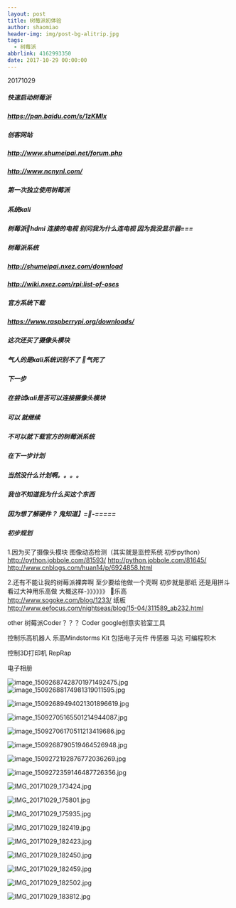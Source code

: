 ```yaml
---
layout: post
title: 树莓派初体验
author: shaomiao
header-img: img/post-bg-alitrip.jpg
tags:
  - 树莓派
abbrlink: 4162993350
date: 2017-10-29 00:00:00
---
```

20171029
##### 快速启动树莓派
##### https://pan.baidu.com/s/1zKMIx
##### 创客网站
##### http://www.shumeipai.net/forum.php
##### http://www.ncnynl.com/
##### 第一次独立使用树莓派 
##### 系统kali
##### 树莓派hdmi 连接的电视 别问我为什么连电视 因为我没显示器===
##### 树莓派系统
##### http://shumeipai.nxez.com/download
##### http://wiki.nxez.com/rpi:list-of-oses
##### 官方系统下载
##### https://www.raspberrypi.org/downloads/
##### 这次还买了摄像头模块
##### 气人的是kali系统识别不了 气死了

##### 下一步
##### 在尝试kali是否可以连接摄像头模块
##### 可以 就继续
##### 不可以就下载官方的树莓派系统

##### 在下一步计划

##### 当然没什么计划啊。。。。
##### 我也不知道我为什么买这个东西
##### 因为想了解硬件？ 鬼知道】=-=====

##### 初步规划

1.因为买了摄像头模块
图像动态检测（其实就是监控系统  初步python）
http://python.jobbole.com/81593/
http://python.jobbole.com/81645/
http://www.cnblogs.com/huan14/p/6924858.html

2.还有不能让我的树莓派裸奔啊 至少要给他做一个壳啊 初步就是那纸 还是用拼斗 看过大神用乐高做 大概这样-》》》》》》
乐高
http://www.sogoke.com/blog/1233/
纸板
http://www.eefocus.com/nightseas/blog/15-04/311589_ab232.html

other
树莓派Coder？？？
Coder  google创意实验室工具 

控制乐高机器人
乐高Mindstorms Kit 包括电子元件 传感器 马达 可编程积木

控制3D打印机
RepRap

电子相册

![image_15092687428701971492475.jpg](http://upload-images.jianshu.io/upload_images/2590671-ef9a6ebd805754bd.jpg?imageMogr2/auto-orient/strip%7CimageView2/2/w/1240)
![image_15092688174981319011595.jpg](http://upload-images.jianshu.io/upload_images/2590671-2a221fef44a81ab2.jpg?imageMogr2/auto-orient/strip%7CimageView2/2/w/1240)

![image_15092689494021301896619.jpg](http://upload-images.jianshu.io/upload_images/2590671-50b16c4e09431494.jpg?imageMogr2/auto-orient/strip%7CimageView2/2/w/1240)

![image_15092705165501214944087.jpg](http://upload-images.jianshu.io/upload_images/2590671-476d4d5b2b37ece6.jpg?imageMogr2/auto-orient/strip%7CimageView2/2/w/1240)

![image_15092706170511213419686.jpg](http://upload-images.jianshu.io/upload_images/2590671-8d5db13edf722402.jpg?imageMogr2/auto-orient/strip%7CimageView2/2/w/1240)

![image_1509268790519464526948.jpg](http://upload-images.jianshu.io/upload_images/2590671-a86a4810be663bc0.jpg?imageMogr2/auto-orient/strip%7CimageView2/2/w/1240)

![image_1509272192876772036269.jpg](http://upload-images.jianshu.io/upload_images/2590671-022e6ed31e3d14ea.jpg?imageMogr2/auto-orient/strip%7CimageView2/2/w/1240)

![image_1509272359146487726356.jpg](http://upload-images.jianshu.io/upload_images/2590671-53a441d9c5ca6ac9.jpg?imageMogr2/auto-orient/strip%7CimageView2/2/w/1240)

![IMG_20171029_173424.jpg](http://upload-images.jianshu.io/upload_images/2590671-c5a60911266ba6fa.jpg?imageMogr2/auto-orient/strip%7CimageView2/2/w/1240)

![IMG_20171029_175801.jpg](http://upload-images.jianshu.io/upload_images/2590671-7ac4bfa5481bf2de.jpg?imageMogr2/auto-orient/strip%7CimageView2/2/w/1240)

![IMG_20171029_175935.jpg](http://upload-images.jianshu.io/upload_images/2590671-764123fd585ba3d1.jpg?imageMogr2/auto-orient/strip%7CimageView2/2/w/1240)

![IMG_20171029_182419.jpg](http://upload-images.jianshu.io/upload_images/2590671-31d0cc8be02e1177.jpg?imageMogr2/auto-orient/strip%7CimageView2/2/w/1240)

![IMG_20171029_182423.jpg](http://upload-images.jianshu.io/upload_images/2590671-edddc947ce3d05dc.jpg?imageMogr2/auto-orient/strip%7CimageView2/2/w/1240)

![IMG_20171029_182450.jpg](http://upload-images.jianshu.io/upload_images/2590671-e2f58c1fa3c4e627.jpg?imageMogr2/auto-orient/strip%7CimageView2/2/w/1240)

![IMG_20171029_182459.jpg](http://upload-images.jianshu.io/upload_images/2590671-e9201295e4d352ae.jpg?imageMogr2/auto-orient/strip%7CimageView2/2/w/1240)

![IMG_20171029_182502.jpg](http://upload-images.jianshu.io/upload_images/2590671-14ea4c30e673d391.jpg?imageMogr2/auto-orient/strip%7CimageView2/2/w/1240)

![IMG_20171029_183812.jpg](http://upload-images.jianshu.io/upload_images/2590671-c251f332ffd23a54.jpg?imageMogr2/auto-orient/strip%7CimageView2/2/w/1240)
